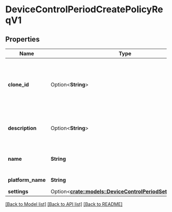 # DeviceControlPeriodCreatePolicyReqV1

## Properties

Name | Type | Description | Notes
------------ | ------------- | ------------- | -------------
**clone_id** | Option<**String**> | If specified the settings of the DeviceControl policy identified by the id will be used | [optional]
**description** | Option<**String**> | The description to use when creating the policy | [optional]
**name** | **String** | The name to use when creating the policy |
**platform_name** | **String** | The name of the platform |
**settings** | Option<[**crate::models::DeviceControlPeriodSettingsReqV1**](device_control.SettingsReqV1.md)> |  | [optional]

[[Back to Model list]](./README.md#documentation-for-models) [[Back to API list]](./README.md#documentation-for-api-endpoints) [[Back to README]](../README.md)
